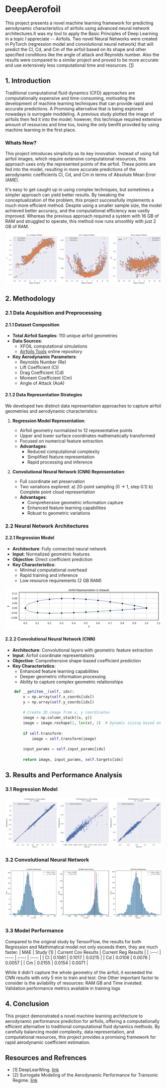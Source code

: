 # DeepAerofoil
This project presents a novel machine learning framework for predicting aerodynamic characteristics of airfoils using advanced neural network architectures.It was my tool to apply the Basic Principles of Deep Learning in a topic I appreciate -- Airfoils. Two novel Neural Networks were created in PyTorch (regression model and convolutional neural network) that will predict the Cl, Cd, and Cm of the airfoil based on its shape and other specified conditions like the angle of attack and Reynolds number. Also the results were compared to a similar project and proved to be more accurate and use extensively less computational time and resources. [[1](https://github.com/vicmcl/deeplearwing/tree/main)]

## 1. Introduction
Traditional computational fluid dynamics (CFD) approaches are computationally expensive and time-consuming, motivating the development of machine learning techniques that can provide rapid and accurate predictions. A Promising alternative that is being explored nowadays is surrogate moddeling. A previous study plotted the image of airfoils then fed it into the model; however, this technique required  extensive amount of resources and time too, losing the only benifit provided by using machine learning in the first place.

### Whats New?
This project introduces simplicity as its key innovation. Instead of using full airfoil images, which require extensive computational resources, this approach uses only the represented points of the airfoil. These points are fed into the model, resulting in more accurate predictions of the aerodynamic coefficients Cl, Cd, and Cm in terms of Absolute Mean Error (AME).

It's easy to get caught up in using complex techniques, but sometimes a simpler approach can yield better results. By tweaking the conceptualization of the problem, this project successfully implements a much more efficient method. Despite using a smaller sample size, the model achieved better accuracy, and the computational efficiency was vastly improved. Whereas the previous approach required a system with 16 GB of RAM and struggled to operate, this method now runs smoothly with just 2 GB of RAM.

![](images/RegMatch.png)

## 2. Methodology

### 2.1 Data Acquisition and Preprocessing

#### 2.1.1 Dataset Composition
* **Total Airfoil Samples**: 110 unique airfoil geometries
* **Data Sources**:
   * XFOIL computational simulations
   * [Airfoils Tools](http://airfoiltools.com/) online repository
* **Key Aerodynamic Parameters**:
   * Reynolds Number (Re)
   * Lift Coefficient (Cl)
   * Drag Coefficient (Cd)
   * Moment Coefficient (Cm)
   * Angle of Attack (AoA)

#### 2.1.2 Data Representation Strategies
We developed two distinct data representation approaches to capture airfoil geometries and aerodynamic characteristics:

1. **Regression Model Representation**:
   * Airfoil geometry normalized to 12 representative points
   * Upper and lower surface coordinates mathematically transformed
   * Focused on numerical feature extraction
   * **Advantages**:
     - Reduced computational complexity
     - Simplified feature representation
     - Rapid processing and inference

2. **Convolutional Neural Network (CNN) Representation**:
   * Full coordinate set preservation
   * Two variations explored: 
     a) 20-point sampling (0 → 1, step 0.1)
     b) Complete point cloud representation
   * **Advantages**:
     - Comprehensive geometric information capture
     - Enhanced feature learning capabilities
     - Robust to geometric variations

### 2.2 Neural Network Architectures

#### 2.2.1 Regression Model
* **Architecture**: Fully connected neural network
* **Input**: Normalized geometric features
* **Objective**: Direct coefficient prediction
* **Key Characteristics**:
   * Minimal computational overhead
   * Rapid training and inference
   * Low resource requirements (2 GB RAM)

![](images/AirfoilShape.png)

#### 2.2.2 Convolutional Neural Network (CNN)
* **Architecture**: Convolutional layers with geometric feature extraction
* **Input**: Airfoil coordinate representations
* **Objective**: Comprehensive shape-based coefficient prediction
* **Key Characteristics**:
   * Enhanced feature learning capabilities
   * Deeper geometric information processing
   * Ability to capture complex geometric relationships
 
```python
    def __getitem__(self, idx):
        x = np.array(self.x_coords[idx])
        y = np.array(self.y_coords[idx])

        # Create 2D image from x, y coordinates
        image = np.column_stack((x, y))
        image = image.reshape(1, len(x), 2)  # Dynamic sizing based on the number of points

        if self.transform:
            image = self.transform(image)

        input_params = self.input_params[idx]

        return image, input_params, self.targets[idx]
```

## 3. Results and Performance Analysis
### 3.1 Regression Model

![](images/Regression.png)

### 3.2 Convolutional Neural Network

![](images/CNNStdDev.png)


### 3.3 Model Performance
Compared to the original study by TensorFlow, the results for both Regression and Mathimatical model not only exceeds them, they are much faster.
| MAE | Study [1] | Current Cov Results | Current Reg Results |
| :---: | :---: | :---: | :---: |
| Cl | 0.1081 | 0.1017 | 0.0215 |
| Cd | 0.0106 | 0.0078 | 0.0057 |
| Cm | 0.0155 | 0.0154 | 0.0071 |

While it didn't capture the whole geometry of the airfoil, it exceeded the CNN results with only 5 min to train and test.
One Other important factor to consider is the avilability of resources: RAM GB and Time invested.
Validation performance metrics available in training logs

## 4. Conclusion
This project demonstrated a novel machine learning architecture to aerodynamic performance prediction for airfoils, offering a computationally efficient alternative to traditional computational fluid dynamics methods. By carefully balancing model complexity, data representation, and computational resources, this project provides a promising framework for rapid aerodynamic coefficient estimation.

## Resources and Refrences
* [1] DeepLearWing. [link](https://github.com/vicmcl/deeplearwing/tree/main)
* [2] Surrogate Modeling of the Aerodynamic Performance for Transonic Regime. [link](https://github.com/Mohamedelrefaie/TransonicSurrogate/tree/main)
